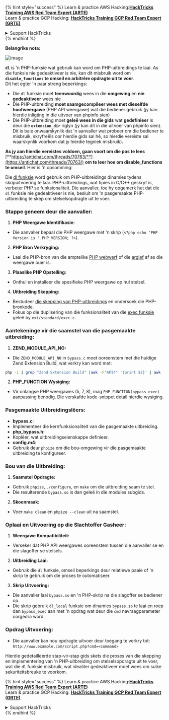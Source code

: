 {% hint style="success" %}
Learn & practice AWS Hacking:<img src="/.gitbook/assets/arte.png" alt="" data-size="line">[**HackTricks Training AWS Red Team Expert (ARTE)**](https://training.hacktricks.xyz/courses/arte)<img src="/.gitbook/assets/arte.png" alt="" data-size="line">\
Learn & practice GCP Hacking: <img src="/.gitbook/assets/grte.png" alt="" data-size="line">[**HackTricks Training GCP Red Team Expert (GRTE)**<img src="/.gitbook/assets/grte.png" alt="" data-size="line">](https://training.hacktricks.xyz/courses/grte)

<details>

<summary>Support HackTricks</summary>

* Check the [**subscription plans**](https://github.com/sponsors/carlospolop)!
* **Join the** 💬 [**Discord group**](https://discord.gg/hRep4RUj7f) or the [**telegram group**](https://t.me/peass) or **follow** us on **Twitter** 🐦 [**@hacktricks\_live**](https://twitter.com/hacktricks\_live)**.**
* **Share hacking tricks by submitting PRs to the** [**HackTricks**](https://github.com/carlospolop/hacktricks) and [**HackTricks Cloud**](https://github.com/carlospolop/hacktricks-cloud) github repos.

</details>
{% endhint %}

**Belangrike nota:**

![image](https://user-images.githubusercontent.com/84577967/174675487-a4c4ca06-194f-4725-85af-231a2f35d56c.png)

**`dl`** is 'n PHP-funksie wat gebruik kan word om PHP-uitbreidings te laai. As die funksie nie gedeaktiveer is nie, kan dit misbruik word om **`disable_functions` te omseil en arbitrêre opdragte uit te voer**.\
Dit het egter 'n paar streng beperkings:

* Die `dl` funksie moet **teenwoordig** wees in die **omgewing** en **nie gedeaktiveer** wees nie
* Die PHP-uitbreiding **moet saamgecompileer wees met dieselfde hoofweergawe** (PHP API weergawe) wat die bediener gebruik (jy kan hierdie inligting in die uitvoer van phpinfo sien)
* Die PHP-uitbreiding moet **geleë wees in die gids** wat **gedefinieer** is deur die **`extension_dir`** riglyn (jy kan dit in die uitvoer van phpinfo sien). Dit is baie onwaarskynlik dat 'n aanvaller wat probeer om die bediener te misbruik, skryfreëls oor hierdie gids sal hê, so hierdie vereiste sal waarskynlik voorkom dat jy hierdie tegniek misbruik).

**As jy aan hierdie vereistes voldoen, gaan voort om die pos te lees** [**https://antichat.com/threads/70763/**](https://antichat.com/threads/70763/) **om te leer hoe om disable\_functions te omseil**. Hier is 'n opsomming:

Die [dl funksie](http://www.php.net/manual/en/function.dl.php) word gebruik om PHP-uitbreidings dinamies tydens skripuitvoering te laai. PHP-uitbreidings, wat tipies in C/C++ geskryf is, verbeter PHP se funksionaliteit. Die aanvaller, toe hy opgemerk het dat die `dl` funksie nie gedeaktiveer is nie, besluit om 'n pasgemaakte PHP-uitbreiding te skep om stelselsopdragte uit te voer.

### Stappe geneem deur die aanvaller:

1. **PHP Weergawe Identifikasie:**
- Die aanvaller bepaal die PHP weergawe met 'n skrip (`<?php echo 'PHP Version is '.PHP_VERSION; ?>`).

2. **PHP Bron Verkryging:**
- Laai die PHP-bron van die amptelike [PHP webwerf](http://www.php.net/downloads.php) of die [argief](http://museum.php.net) af as die weergawe ouer is.

3. **Plaaslike PHP Opstelling:**
- Onthul en installeer die spesifieke PHP weergawe op hul stelsel.

4. **Uitbreiding Skepping:**
- Bestudeer [die skepping van PHP-uitbreidings](http://www.php.net/manual/en/zend.creating.php) en ondersoek die PHP-bronkode.
- Fokus op die duplisering van die funksionaliteit van die [exec funksie](http://www.php.net/manual/en/function.exec.php) geleë by `ext/standard/exec.c`.

### Aantekeninge vir die saamstel van die pasgemaakte uitbreiding:

1. **ZEND_MODULE_API_NO:**
- Die `ZEND_MODULE_API_NO` in `bypass.c` moet ooreenstem met die huidige Zend Extension Build, wat verkry kan word met:
```bash
php -i | grep "Zend Extension Build" |awk -F"API4" '{print $2}' | awk -F"," '{print $1}'
```

2. **PHP_FUNCTION Wysiging:**
- Vir onlangse PHP weergawes (5, 7, 8), mag `PHP_FUNCTION(bypass_exec)` aanpassing benodig. Die verskafde kode-snippet detail hierdie wysiging.

### Pasgemaakte Uitbreidingslêers:

- **bypass.c**:
- Implementeer die kernfunksionaliteit van die pasgemaakte uitbreiding.
- **php_bypass.h**:
- Koplêer, wat uitbreidingseienskappe definieer.
- **config.m4**:
- Gebruik deur `phpize` om die bou-omgewing vir die pasgemaakte uitbreiding te konfigureer.

### Bou van die Uitbreiding:

1. **Saamstel Opdragte:**
- Gebruik `phpize`, `./configure`, en `make` om die uitbreiding saam te stel.
- Die resulterende `bypass.so` is dan geleë in die modules subgids.

2. **Skoonmaak:**
- Voer `make clean` en `phpize --clean` uit na saamstel.

### Oplaai en Uitvoering op die Slachtoffer Gasheer:

1. **Weergawe Kompatibiliteit:**
- Verseker dat PHP API weergawes ooreenstem tussen die aanvaller se en die slagoffer se stelsels.

2. **Uitbreiding Laai:**
- Gebruik die `dl` funksie, omseil beperkings deur relatiewe paaie of 'n skrip te gebruik om die proses te outomatiseer.

3. **Skrip Uitvoering:**
- Die aanvaller laai `bypass.so` en 'n PHP-skrip na die slagoffer se bediener op.
- Die skrip gebruik `dl_local` funksie om dinamies `bypass.so` te laai en roep dan `bypass_exec` aan met 'n opdrag wat deur die `cmd` navraagparameter oorgedra word.

### Opdrag Uitvoering:

- Die aanvaller kan nou opdragte uitvoer deur toegang te verkry tot: `http://www.example.com/script.php?cmd=<command>`


Hierdie gedetailleerde stap-vir-stap gids skets die proses van die skepping en implementering van 'n PHP-uitbreiding om stelselsopdragte uit te voer, wat die `dl` funksie misbruik, wat idealiter gedeaktiveer moet wees om sulke sekuriteitsbreuke te voorkom.


{% hint style="success" %}
Learn & practice AWS Hacking:<img src="/.gitbook/assets/arte.png" alt="" data-size="line">[**HackTricks Training AWS Red Team Expert (ARTE)**](https://training.hacktricks.xyz/courses/arte)<img src="/.gitbook/assets/arte.png" alt="" data-size="line">\
Learn & practice GCP Hacking: <img src="/.gitbook/assets/grte.png" alt="" data-size="line">[**HackTricks Training GCP Red Team Expert (GRTE)**<img src="/.gitbook/assets/grte.png" alt="" data-size="line">](https://training.hacktricks.xyz/courses/grte)

<details>

<summary>Support HackTricks</summary>

* Check the [**subscription plans**](https://github.com/sponsors/carlospolop)!
* **Join the** 💬 [**Discord group**](https://discord.gg/hRep4RUj7f) or the [**telegram group**](https://t.me/peass) or **follow** us on **Twitter** 🐦 [**@hacktricks\_live**](https://twitter.com/hacktricks\_live)**.**
* **Share hacking tricks by submitting PRs to the** [**HackTricks**](https://github.com/carlospolop/hacktricks) and [**HackTricks Cloud**](https://github.com/carlospolop/hacktricks-cloud) github repos.

</details>
{% endhint %}

